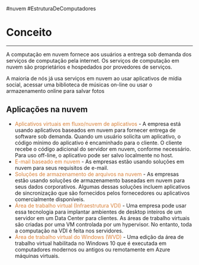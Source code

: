 #nuvem #EstruturaDeComputadores 

# Conceito
---

A computação em nuvem fornece aos usuários a entrega sob demanda dos serviços de computação pela internet. Os serviços de computação em nuvem são proprietários e hospedados por provedores de serviços.

A maioria de nós já usa serviços em nuvem ao usar aplicativos de mídia social, acessar uma biblioteca de músicas on-line ou usar o armazenamento online para salvar fotos

## Aplicações na nuvem

- <span style="color:#d97f36">Aplicativos virtuais em fluxo/nuvem de aplicativos</span> - A empresa está usando aplicativos baseados em nuvem para fornecer entrega de software sob demanda. Quando um usuário solicita um aplicativo, o código mínimo do aplicativo é encaminhado para o cliente. O cliente recebe o código adicional do servidor em nuvem, conforme necessário. Para uso off-line, o aplicativo pode ser salvo localmente no host.
- <span style="color:#d97f36">E-mail baseado em nuvem</span> - As empresas estão usando soluções em nuvem para seus requisitos de e-mail.
- <span style="color:#d97f36">Soluções de armazenamento de arquivos na nuvem</span> - As empresas estão usando soluções de armazenamento baseadas em nuvem para seus dados corporativos. Algumas dessas soluções incluem aplicativos de sincronização que são fornecidos pelos fornecedores ou aplicativos comercialmente disponíveis.
- <span style="color:#d97f36">Área de trabalho virtual (Infraestrutura VDI)</span> - Uma empresa pode usar essa tecnologia para implantar ambientes de desktop inteiros de um servidor em um Data Center para clientes. As áreas de trabalho virtuais são criadas por uma VM controlada por um hypervisor. No entanto, toda a computação na VDI é feita nos servidores.
- <span style="color:#d97f36">Área de trabalho virtual do Windows (WVD)</span> - Uma edição da área de trabalho virtual habilitada no Windows 10 que é executada em computadores modernos ou antigos ou remotamente em Azure máquinas virtuais. 